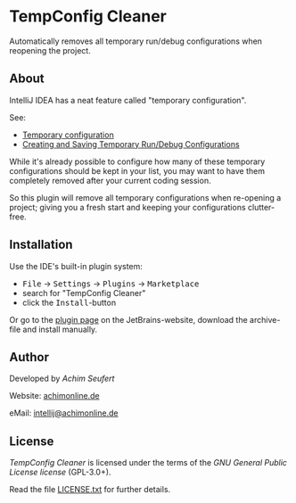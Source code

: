 # TempConfig Cleaner
Automatically removes all temporary run/debug configurations when reopening the project.

## About

IntelliJ IDEA has a neat feature called "temporary configuration".

See:
* [Temporary configuration](https://www.jetbrains.com/help/idea/2016.2/run-debug-configuration.html#d149123e18)
* [Creating and Saving Temporary Run/Debug Configurations](https://www.jetbrains.com/help/idea/2016.2/creating-and-saving-temporary-run-debug-configurations.html)

While it's already possible to configure how many of these temporary configurations should be kept in your list, you may want to have them completely removed after your current coding session.

So this plugin will remove all temporary configurations when re-opening a project; giving you a fresh start and keeping your configurations clutter-free.

## Installation
Use the IDE's built-in plugin system:

* <kbd>File</kbd> &rarr; <kbd>Settings</kbd> &rarr; <kbd>Plugins</kbd> &rarr; <kbd>Marketplace</kbd>
* search for "TempConfig Cleaner"
* click the <kbd>Install</kbd>-button

Or go to the [plugin page](https://plugins.jetbrains.com/plugin/9234) on the JetBrains-website, download the archive-file and install manually.

## Author
Developed by *Achim Seufert*

Website: [achimonline.de](http://www.achimonline.de)

eMail: [intellij@achimonline.de](mailto:intellij@achimonline.de)

## License
*TempConfig Cleaner* is licensed under the terms of the *GNU General Public License license* (GPL-3.0+).

Read the file [LICENSE.txt](LICENSE.txt) for further details.
